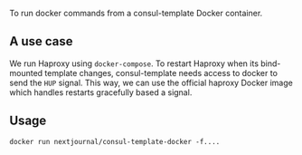 To run docker commands from a consul-template Docker container.

## A use case

We run Haproxy using `docker-compose`. To restart Haproxy when its bind-mounted template changes, consul-template needs access to docker to send the `HUP` signal. This way, we can use the official haproxy Docker image which handles restarts gracefully based a signal.

## Usage

```
docker run nextjournal/consul-template-docker -f....
```

